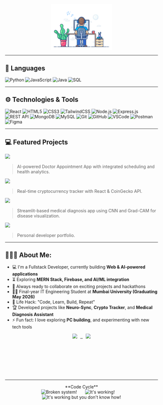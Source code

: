 <div align="center" width="50">

<img src="images/dev-working_rounded.gif" href="https://github.com/Tejas978" alt="Workspace"  width="40%"/><br> 

</details>

</div>

---

## 🚀 Languages

![Python](https://img.shields.io/badge/-Python-000?&logo=Python)
![JavaScript](https://img.shields.io/badge/-JavaScript-000?&logo=JavaScript)
![Java](https://img.shields.io/badge/-Java-000?&logo=openjdk&logoColor=007396)
![SQL](https://img.shields.io/badge/-SQL-000?&logo=MySQL)

---

## ⚙️ Technologies & Tools
![React](https://img.shields.io/badge/-React.js-000?&logo=react)
![HTML5](https://img.shields.io/badge/-HTML5-000?&logo=html5)
![CSS3](https://img.shields.io/badge/-CSS3-000?&logo=css3)
![TailwindCSS](https://img.shields.io/badge/-Tailwind%20CSS-000?&logo=tailwind-css)
![Node.js](https://img.shields.io/badge/-Node.js-000?&logo=node.js)
![Express.js](https://img.shields.io/badge/-Express.js-000?&logo=express)
![REST API](https://img.shields.io/badge/-REST%20APIs-000?&logo=api)
![MongoDB](https://img.shields.io/badge/-MongoDB-000?&logo=mongodb)
![MySQL](https://img.shields.io/badge/-MySQL-000?&logo=mysql)
![Git](https://img.shields.io/badge/-Git-000?&logo=git)
![GitHub](https://img.shields.io/badge/-GitHub-000?&logo=github)
![VSCode](https://img.shields.io/badge/-VS%20Code-000?&logo=visual-studio-code)
![Postman](https://img.shields.io/badge/-Postman-000?&logo=postman)
![Figma](https://img.shields.io/badge/-Figma-000?&logo=figma)

---

## 💻 Featured Projects

[![](https://img.shields.io/badge/-🧠%20NeuroSync-000)](https://github.com/yourusername/NeuroSync)  
> AI-powered Doctor Appointment App with integrated scheduling and health analytics.

[![](https://img.shields.io/badge/-💰%20Crypto%20Currency%20Tracker-000)](https://github.com/yourusername/Crypto-Tracker)  
> Real-time cryptocurrency tracker with React & CoinGecko API.

[![](https://img.shields.io/badge/-🩺%20Medical%20Diagnosis%20Assistant-000)](https://github.com/yourusername/Medical-Diagnosis-Assistant)  
> Streamlit-based medical diagnosis app using CNN and Grad-CAM for disease visualization.

[![](https://img.shields.io/badge/-🌐%20Portfolio%20Website-000)](https://github.com/yourusername/Portfolio)  
> Personal developer portfolio.

---


<h2 align="left">👨🏻‍💻 About Me:</h2>


- 💻 I'm a Fullstack Developer, currently building **Web & AI-powered applications**
- ⏳ Exploring **MERN Stack, Firebase, and AI/ML integration**
- 🚀 Always ready to collaborate on exciting projects and hackathons
- 👨‍🎓 Final-year IT Engineering Student at **Mumbai University (Graduating May 2026)**
- 🎯 Life Hack: "Code, Learn, Build, Repeat"
- 🏆 Developed projects like **Neuro-Sync**, **Crypto  Tracker**, and **Medical Diagnosis Assistant**
- ⚡ Fun fact: I love exploring  **PC building**, and experimenting with new tech tools
 




<div align="center">

  <a href="https://github.com/tejas978">
    <p align="center" style="display: flex; justify-content: center; gap: 10px;">
      <img height="137px" src="https://github-readme-stats.vercel.app/api?username=tejas978&hide_title=true&hide_border=true&show_icons=true&include_all_commits=true&count_private=true&line_height=21&text_color=000&icon_color=000&bg_color=0,ea6161,ffc64d,fffc4d,52fa5a&theme=graywhite" /> &nbsp;&nbsp;
      <img height="137px" src="https://github-readme-stats.vercel.app/api/top-langs/?username=tejas978&hide=html&hide_title=true&hide_border=true&layout=compact&langs_count=6&text_color=000&icon_color=fff&bg_color=0,52fa5a,4dfcff,c64dff&theme=graywhite" />
    </p>
  </a>

</div>


  
<hr></hr>
<div align="center" >
**Code Cycle**<br>

<img src="https://raw.githubusercontent.com/Tarikul-Islam-Anik/Animated-Fluent-Emojis/master/Emojis/Smilies/Face%20with%20Spiral%20Eyes.png" width="10%" alt="Broken system!"/>
&nbsp;&nbsp;&nbsp;&nbsp;&nbsp;
<img src="https://raw.githubusercontent.com/Tarikul-Islam-Anik/Animated-Fluent-Emojis/master/Emojis/Smilies/Relieved%20Face.png" width="10%" alt="It's working!"/>
&nbsp;&nbsp;&nbsp;&nbsp;&nbsp;
<img src="https://raw.githubusercontent.com/Tarikul-Islam-Anik/Animated-Fluent-Emojis/master/Emojis/Smilies/Astonished%20Face.png" width="10%" alt="It's working but you don't know how!"/><br>


<!--img src="https://github.com/SP-XD/SP-XD/blob/main/images/this_page_is.gif?raw=true"  width="40%"/-->

</div>
